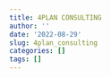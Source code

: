 ```yaml
---
title: 4PLAN CONSULTING
author: ''
date: '2022-08-29'
slug: 4plan_consulting
categories: []
tags: []
---
```

